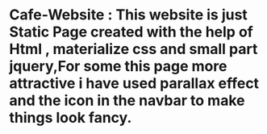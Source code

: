 # Cafe-Website : This website is just Static Page created with the help of Html , materialize css and small part jquery,For some this page more attractive i have used parallax effect and the icon in the navbar to make things look fancy.
